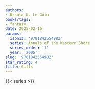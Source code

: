 ```yaml
---
authors:
- Ursula K. Le Guin
books/tags:
- fantasy
date: 2025-02-16
params:
  isbn13: '9781842554982'
  series: Annals of the Western Shore
  series_order: '1'
  year: '2005'
slug: '9781842554982'
star_rating: 4
title: Gifts
---
```


<!--more-->


{{< series >}}